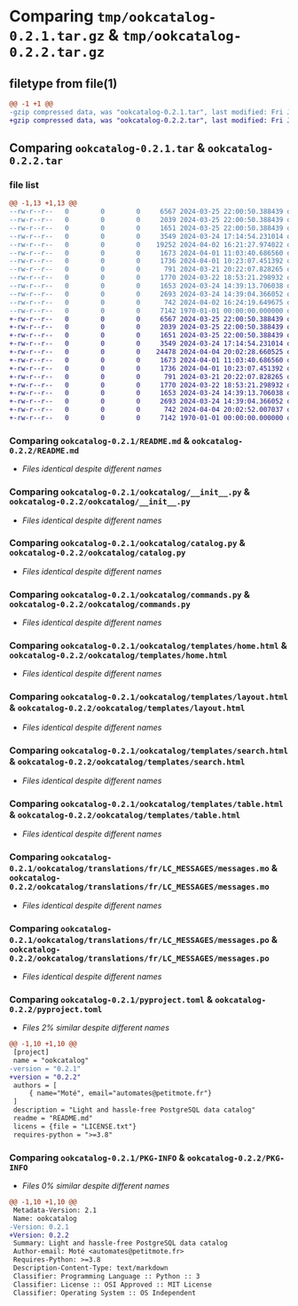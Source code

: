 # Comparing `tmp/ookcatalog-0.2.1.tar.gz` & `tmp/ookcatalog-0.2.2.tar.gz`

## filetype from file(1)

```diff
@@ -1 +1 @@
-gzip compressed data, was "ookcatalog-0.2.1.tar", last modified: Fri Jan  1 00:00:00 2016, max compression
+gzip compressed data, was "ookcatalog-0.2.2.tar", last modified: Fri Jan  1 00:00:00 2016, max compression
```

## Comparing `ookcatalog-0.2.1.tar` & `ookcatalog-0.2.2.tar`

### file list

```diff
@@ -1,13 +1,13 @@
--rw-r--r--   0        0        0     6567 2024-03-25 22:00:50.388439 ookcatalog-0.2.1/README.md
--rw-r--r--   0        0        0     2039 2024-03-25 22:00:50.388439 ookcatalog-0.2.1/ookcatalog/__init__.py
--rw-r--r--   0        0        0     1651 2024-03-25 22:00:50.388439 ookcatalog-0.2.1/ookcatalog/catalog.py
--rw-r--r--   0        0        0     3549 2024-03-24 17:14:54.231014 ookcatalog-0.2.1/ookcatalog/commands.py
--rw-r--r--   0        0        0    19252 2024-04-02 16:21:27.974022 ookcatalog-0.2.1/ookcatalog/db.py
--rw-r--r--   0        0        0     1673 2024-04-01 11:03:40.686560 ookcatalog-0.2.1/ookcatalog/templates/home.html
--rw-r--r--   0        0        0     1736 2024-04-01 10:23:07.451392 ookcatalog-0.2.1/ookcatalog/templates/layout.html
--rw-r--r--   0        0        0      791 2024-03-21 20:22:07.828265 ookcatalog-0.2.1/ookcatalog/templates/search.html
--rw-r--r--   0        0        0     1770 2024-03-22 18:53:21.298932 ookcatalog-0.2.1/ookcatalog/templates/table.html
--rw-r--r--   0        0        0     1653 2024-03-24 14:39:13.706038 ookcatalog-0.2.1/ookcatalog/translations/fr/LC_MESSAGES/messages.mo
--rw-r--r--   0        0        0     2693 2024-03-24 14:39:04.366052 ookcatalog-0.2.1/ookcatalog/translations/fr/LC_MESSAGES/messages.po
--rw-r--r--   0        0        0      742 2024-04-02 16:24:19.649675 ookcatalog-0.2.1/pyproject.toml
--rw-r--r--   0        0        0     7142 1970-01-01 00:00:00.000000 ookcatalog-0.2.1/PKG-INFO
+-rw-r--r--   0        0        0     6567 2024-03-25 22:00:50.388439 ookcatalog-0.2.2/README.md
+-rw-r--r--   0        0        0     2039 2024-03-25 22:00:50.388439 ookcatalog-0.2.2/ookcatalog/__init__.py
+-rw-r--r--   0        0        0     1651 2024-03-25 22:00:50.388439 ookcatalog-0.2.2/ookcatalog/catalog.py
+-rw-r--r--   0        0        0     3549 2024-03-24 17:14:54.231014 ookcatalog-0.2.2/ookcatalog/commands.py
+-rw-r--r--   0        0        0    24478 2024-04-04 20:02:28.660525 ookcatalog-0.2.2/ookcatalog/db.py
+-rw-r--r--   0        0        0     1673 2024-04-01 11:03:40.686560 ookcatalog-0.2.2/ookcatalog/templates/home.html
+-rw-r--r--   0        0        0     1736 2024-04-01 10:23:07.451392 ookcatalog-0.2.2/ookcatalog/templates/layout.html
+-rw-r--r--   0        0        0      791 2024-03-21 20:22:07.828265 ookcatalog-0.2.2/ookcatalog/templates/search.html
+-rw-r--r--   0        0        0     1770 2024-03-22 18:53:21.298932 ookcatalog-0.2.2/ookcatalog/templates/table.html
+-rw-r--r--   0        0        0     1653 2024-03-24 14:39:13.706038 ookcatalog-0.2.2/ookcatalog/translations/fr/LC_MESSAGES/messages.mo
+-rw-r--r--   0        0        0     2693 2024-03-24 14:39:04.366052 ookcatalog-0.2.2/ookcatalog/translations/fr/LC_MESSAGES/messages.po
+-rw-r--r--   0        0        0      742 2024-04-04 20:02:52.007037 ookcatalog-0.2.2/pyproject.toml
+-rw-r--r--   0        0        0     7142 1970-01-01 00:00:00.000000 ookcatalog-0.2.2/PKG-INFO
```

### Comparing `ookcatalog-0.2.1/README.md` & `ookcatalog-0.2.2/README.md`

 * *Files identical despite different names*

### Comparing `ookcatalog-0.2.1/ookcatalog/__init__.py` & `ookcatalog-0.2.2/ookcatalog/__init__.py`

 * *Files identical despite different names*

### Comparing `ookcatalog-0.2.1/ookcatalog/catalog.py` & `ookcatalog-0.2.2/ookcatalog/catalog.py`

 * *Files identical despite different names*

### Comparing `ookcatalog-0.2.1/ookcatalog/commands.py` & `ookcatalog-0.2.2/ookcatalog/commands.py`

 * *Files identical despite different names*

### Comparing `ookcatalog-0.2.1/ookcatalog/templates/home.html` & `ookcatalog-0.2.2/ookcatalog/templates/home.html`

 * *Files identical despite different names*

### Comparing `ookcatalog-0.2.1/ookcatalog/templates/layout.html` & `ookcatalog-0.2.2/ookcatalog/templates/layout.html`

 * *Files identical despite different names*

### Comparing `ookcatalog-0.2.1/ookcatalog/templates/search.html` & `ookcatalog-0.2.2/ookcatalog/templates/search.html`

 * *Files identical despite different names*

### Comparing `ookcatalog-0.2.1/ookcatalog/templates/table.html` & `ookcatalog-0.2.2/ookcatalog/templates/table.html`

 * *Files identical despite different names*

### Comparing `ookcatalog-0.2.1/ookcatalog/translations/fr/LC_MESSAGES/messages.mo` & `ookcatalog-0.2.2/ookcatalog/translations/fr/LC_MESSAGES/messages.mo`

 * *Files identical despite different names*

### Comparing `ookcatalog-0.2.1/ookcatalog/translations/fr/LC_MESSAGES/messages.po` & `ookcatalog-0.2.2/ookcatalog/translations/fr/LC_MESSAGES/messages.po`

 * *Files identical despite different names*

### Comparing `ookcatalog-0.2.1/pyproject.toml` & `ookcatalog-0.2.2/pyproject.toml`

 * *Files 2% similar despite different names*

```diff
@@ -1,10 +1,10 @@
 [project]
 name = "ookcatalog"
-version = "0.2.1"
+version = "0.2.2"
 authors = [
     { name="Moté", email="automates@petitmote.fr"}
 ]
 description = "Light and hassle-free PostgreSQL data catalog"
 readme = "README.md"
 licens = {file = "LICENSE.txt"}
 requires-python = ">=3.8"
```

### Comparing `ookcatalog-0.2.1/PKG-INFO` & `ookcatalog-0.2.2/PKG-INFO`

 * *Files 0% similar despite different names*

```diff
@@ -1,10 +1,10 @@
 Metadata-Version: 2.1
 Name: ookcatalog
-Version: 0.2.1
+Version: 0.2.2
 Summary: Light and hassle-free PostgreSQL data catalog
 Author-email: Moté <automates@petitmote.fr>
 Requires-Python: >=3.8
 Description-Content-Type: text/markdown
 Classifier: Programming Language :: Python :: 3
 Classifier: License :: OSI Approved :: MIT License
 Classifier: Operating System :: OS Independent
```

